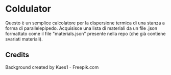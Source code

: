 # Coldulator
Questo è un semplice calcolatore per la dispersione termica di una stanza a forma di parallelepipedo. Acquisisce una lista di materiali da un file .json formattato come il file "materials.json" presente nella repo (che già contiene svariati materiali).


## Credits
Background created by Kues1 - Freepik.com
